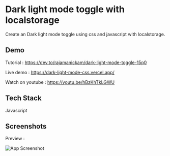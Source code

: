 
# Dark light mode toggle with localstorage


Create an Dark light mode toggle using css and javascript with localstorage.




## Demo

Tutorial : https://dev.to/rajamanickam/dark-light-mode-toggle-15p0

Live demo : https://dark-light-mode-css.vercel.app/

Watch on youtube : https://youtu.be/hBzKhTkLGWU





## Tech Stack

Javascript


## Screenshots

Preview :

![App Screenshot](https://res.cloudinary.com/practicaldev/image/fetch/s--PE6HR4mt--/c_imagga_scale,f_auto,fl_progressive,h_420,q_auto,w_1000/https://dev-to-uploads.s3.amazonaws.com/uploads/articles/79n0bpf87omjo0qwrzte.png)


